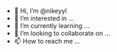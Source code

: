- 👋 Hi, I’m @nikeyyl
- 👀 I’m interested in ...
- 🌱 I’m currently learning ...
- 💞️ I’m looking to collaborate on ...
- 📫 How to reach me ...

<!---
nikeyyl/nikeyyl is a ✨ special ✨ repository because its `README.md` (this file) appears on your GitHub profile.
You can click the Preview link to take a look at your changes.
--->
